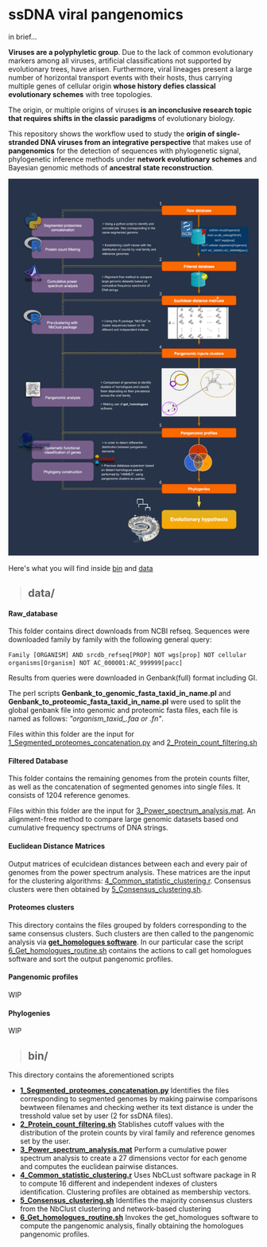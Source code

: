 # **ssDNA viral pangenomics**

in brief...

**Viruses are a polyphyletic group**. Due to the lack of common evolutionary markers among all viruses, artificial classifications not supported by evolutionary trees, have arisen. Furthermore, viral lineages present a large number of horizontal transport events with their hosts, thus carrying multiple genes of cellular origin **whose history defies classical evolutionary schemes** with tree topologies.

The origin, or multiple origins of viruses **is an inconclusive research topic that requires shifts in the classic paradigms** of evolutionary biology.

This repository shows the workflow used to study the **origin of single-stranded DNA viruses from an integrative perspective** that makes use of **pangenomics** for the detection of sequences with phylogenetic signal, phylogenetic inference methods under **network evolutionary schemes** and Bayesian genomic methods of **ancestral state reconstruction**.

![](ssDNA_workflow.png)



Here's what you will find inside [bin](bin/) and [data](data/)




>## **data/**



#### **Raw_database**

This folder contains direct downloads from NCBI refseq. Sequences were downloaded family by family with the following general query:

``` 
Family [ORGANISM] AND srcdb_refseq[PROP] NOT wgs[prop] NOT cellular organisms[Organism] NOT AC_000001:AC_999999[pacc]
```

Results from queries were downloaded in Genbank(full) format including GI. 

The perl scripts **Genbank_to_genomic_fasta_taxid_in_name.pl** and **Genbank_to_proteomic_fasta_taxid_in_name.pl** were used to split the global genbank file into genomic and proteomic fasta files, each file is named as follows: *"organism_taxid_.faa or .fn"*.

Files within this folder are the input for [1_Segmented_proteomes_concatenation.py](bin/1_Segmented_proteomes_concatenation.py) and [2_Protein_count_filtering.sh](bin/2_Protein_count_filtering.sh)

#### **Filtered Database**

This folder contains the remaining genomes from the protein counts filter, as well as the concatenation of segmented genomes into single files. It consists of 1204 reference genomes. 

Files within this folder are the input for [3_Power_spectrum_analysis.mat](bin/3_Power_spectrum_analysis.mat). An alignment-free method to compare large genomic datasets based ond cumulative frequency spectrums of DNA strings.


#### **Euclidean Distance Matrices**

Output matrices of eculcidean distances between each and every pair of genomes from the power spectrum analysis. These matrices are the input for the clustering algorithms: [4_Common_statistic_clustering.r](bin/4_Common_statistic_clustering.r). Consensus clusters were then obtained by [5_Consensus_clustering.sh](bin/5_Consensus_clustering.sh).


#### **Proteomes clusters**

This directory contains the files grouped by folders corresponding to the same consensus clusters. Such clusters are then called to the pangenomic analysis via **[get_homologues software](https://github.com/eead-csic-compbio/get_homologues)**. In our particular case the script [6_Get_homologues_routine.sh](bin/6_Get_homologues_routine) contains the actions to call get homologues software and sort the output pangenomic profiles.


#### **Pangenomic profiles**

WIP


#### **Phylogenies**

WIP



>## **bin/**

This directory contains the aforementioned scripts

  * **[1_Segmented_proteomes_concatenation.py](bin/1_Segmented_proteomes_concatenation.py)** Identifies the files corresponding to segmented genomes by making pairwise comparisons bewtween filenames and checking wether its text distance is under the tresshold value set by user (2 for ssDNA files).
  * **[2_Protein_count_filtering.sh](bin/2_Protein_count_filtering.sh)** Stablishes cutoff values with the distribution of the protein counts by viral family and reference genomes set by the user. 
  * **[3_Power_spectrum_analysis.mat](bin/3_Power_spectrum_analysis.mat)** Perform a cumulative power spectrum analysis to create a 27 dimensions vector for each genome and computes the euclidean pairwise distances.
  * **[4_Common_statistic_clustering.r](bin/4_Common_statistic_clustering.r)** Uses NbCLust software package in R to compute 16 different and independent indexes of clusters identification. Clustering profiles are obtained as membership vectors.
  * **[5_Consensus_clustering.sh](bin/5_Consensus_clustering.sh)** Identifies the majority consensus clusters from the NbClust clustering and network-based clustering
  * **[6_Get_homologues_routine.sh](bin/6_Get_homologues_routine)** Invokes the get_homologues software to compute the pangenomic analysis, finally obtaining the homologues pangenomic profiles.



